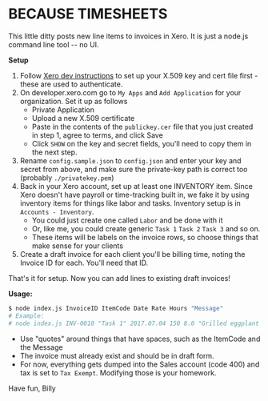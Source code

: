 # BECAUSE TIMESHEETS

This little ditty posts new line items to invoices in Xero. It is just a node.js command line tool -- no UI. 

**Setup**

1. Follow [Xero dev instructions](https://developer.xero.com/documentation/api-guides/create-publicprivate-key) to set up your X.509 key and cert file first - these are used to authenticate.
2. On developer.xero.com go to `My Apps` and `Add Application` for your organization. Set it up as
   follows
   - Private Application
   - Upload a new X.509 certificate
   - Paste in the contents of the `publickey.cer` file that you just created in step 1, agree to
     terms, and click Save
   - Click `SHOW` on the key and secret fields, you'll need to copy them in the next step.
2. Rename `config.sample.json` to `config.json` and enter your key and secret from above, and make sure the private-key path is correct too (probably `./privatekey.pem`)
3. Back in your Xero account, set up at least one INVENTORY item. Since Xero doesn't have payroll or time-tracking built in,
   we fake it by using inventory items for things like labor and tasks. Inventory setup is in
   `Accounts - Inventory`.
   - You could just create one called `Labor` and be done with it
   - Or, like me, you could create generic `Task 1` `Task 2` `Task 3` and so on. 
   - These items will be labels on the invoice rows, so choose things that make sense for your
     clients
4. Create a draft invoice for each client you'll be billing time, noting the Invoice ID for each. You'll need that ID.

That's it for setup. Now you can add lines to existing draft invoices!

**Usage:**

```bash
$ node index.js InvoiceID ItemCode Date Rate Hours "Message"
# Example:
# node index.js INV-0010 "Task 1" 2017.07.04 150 8.0 "Grilled eggplant for company picnic"
```

- Use "quotes" around things that have spaces, such as the ItemCode and the Message
- The invoice must already exist and should be in draft form.
- For now, everything gets dumped into the Sales account (code 400) and tax is set to `Tax Exempt`. Modifying those is your homework.

Have fun,
Billy


